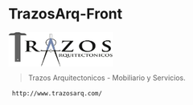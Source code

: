 # TrazosArq-Front

<a href="http://www.trazosarq.com/"><img
  src="/static/img/logo2.png" alt="Trazos Arq Logo"
  width="208" height="69" align="center"></a>

> Trazos Arquitectonicos - Mobiliario y Servicios.

````
 http://www.trazosarq.com/
````